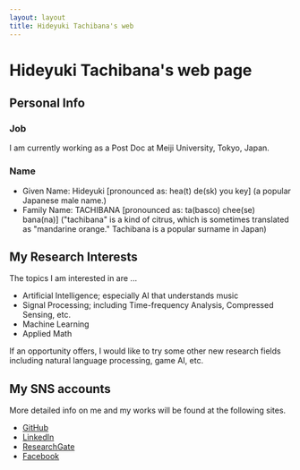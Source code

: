 ```yaml
---
layout: layout
title: Hideyuki Tachibana's web 
---
```



# Hideyuki Tachibana's web page

## Personal Info 

### Job 
I am currently working as a Post Doc at Meiji University, Tokyo, Japan.

### Name 

+ Given Name: Hideyuki [pronounced as: hea(t) de(sk) you key] (a popular Japanese male name.) 
+ Family Name: TACHIBANA [pronounced as: ta(basco) chee(se) bana(na)] ("tachibana" is a kind of citrus, which is sometimes translated as "mandarine orange." Tachibana is a popular surname in Japan)


## My Research Interests 
The topics I am interested in are ...

+ Artificial Intelligence; especially AI that understands music
+ Signal Processing; including Time-frequency Analysis, Compressed Sensing, etc.
+ Machine Learning
+ Applied Math

If an opportunity offers, I would like to try some other new research fields including natural language processing,
game AI, etc.


## My SNS accounts 
More detailed info on me and my works will be found at the following sites.

+ [GitHub](https://github.com/tachi-hi)
+ [LinkedIn](http://jp.linkedin.com/pub/hideyuki-tachibana/51/134/5a5)
+ [ResearchGate](http://www.researchgate.net/profile/Hideyuki_Tachibana)
+ [Facebook](http://www.facebook.com/hideyuki.tachibana)


